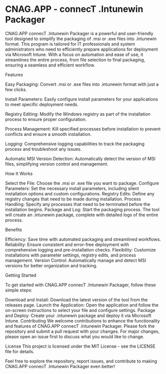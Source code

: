 # CNAG.APP - connecT .Intunewin Packager
CNAG.APP connecT .Intunewin Packager is a powerful and user-friendly tool designed to simplify the packaging of .msi or .exe files into .intunewin format. This program is tailored for IT professionals and system administrators who need to efficiently prepare applications for deployment via Microsoft Intune. With a focus on automation and ease of use, it streamlines the entire process, from file selection to final packaging, ensuring a seamless and efficient workflow.

Features

Easy Packaging: 
Convert .msi or .exe files into .intunewin format with just a few clicks. 

Install Parameters: Easily configure install parameters for your applications to meet specific deployment needs.

Registry Editing: Modify the Windows registry as part of the installation process to ensure proper configuration.

Process Management: Kill specified processes before installation to prevent conflicts and ensure a smooth installation.

Logging: Comprehensive logging capabilities to track the packaging process and troubleshoot any issues.

Automatic MSI Version Detection: Automatically detect the version of MSI files, simplifying version control and management.

How It Works


Select the File: Choose the .msi or .exe file you want to package.
Configure Parameters: Set the necessary install parameters, including silent installation options and custom configurations.
Registry Edits: Define any registry changes that need to be made during installation.
Process Handling: Specify any processes that need to be terminated before the installation begins.
Package and Log: Start the packaging process. The tool will create an .intunewin package, complete with detailed logs of the entire process.

Benefits

Efficiency: Save time with automated packaging and streamlined workflows.
Reliability: Ensure consistent and error-free deployment with comprehensive logging and pre-installation checks.
Flexibility: Customize installations with parameter settings, registry edits, and process management.
Version Control: Automatically manage and detect MSI versions for better organization and tracking.

Getting Started

To get started with CNAG.APP connecT .Intunewin Packager, follow these simple steps:

Download and Install: Download the latest version of the tool from the releases page.
Launch the Application: Open the application and follow the on-screen instructions to select your file and configure settings.
Package and Deploy: Create your .intunewin package and deploy it via Microsoft Intune.
Contributing
We welcome contributions to enhance the functionality and features of CNAG.APP connecT .Intunewin Packager. Please fork the repository and submit a pull request with your changes. For major changes, please open an issue first to discuss what you would like to change.

License
This project is licensed under the MIT License - see the LICENSE file for details.

Feel free to explore the repository, report issues, and contribute to making CNAG.APP connecT .Intunewin Packager even better!
